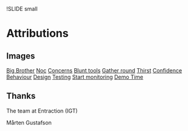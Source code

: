 !SLIDE small
# Attributions

## Images
[Big Brother](http://www.flickr.com/photos/suckamc/2881752547/)
[Noc](http://www.flickr.com/photos/mogwai_83/3022261893)
[Concerns](http://www.flickr.com/photos/sophistechate/2758739495)
[Blunt tools](http://www.flickr.com/photos/stebulus/231058538/)
[Gather round](http://www.flickr.com/photos/wetwebwork/483601441/)
[Thirst](http://www.flickr.com/photos/kh-67/4476573711)
[Confidence](http://www.flickr.com/photos/ncindc/3229050640)
[Behaviour](http://www.flickr.com/photos/marcwathieu/4074496908)
[Design](http://www.flickr.com/photos/27620885@N02/2634223296)
[Testing](http://www.flickr.com/photos/tk-link/2575598759)
[Start monitoring](http://www.flickr.com/photos/tk-link/2575598759)
[Demo Time](http://www.flickr.com/photos/theilr/6657436995)

## Thanks
The team at Entraction (IGT)

Mårten Gustafson


